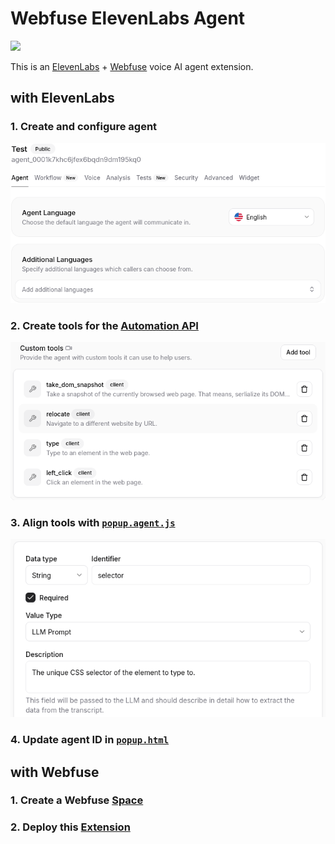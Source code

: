 # Webfuse ElevenLabs Agent

<a href="https://webfuse.com"><img src="https://img.shields.io/badge/Webfuse-Extension-3b82f6"></a>

This is an [ElevenLabs](https://elevenlabs.io) +  [Webfuse](https://www.webfuse.com) voice AI agent extension.

## with ElevenLabs

### 1. Create and configure agent

<a href="https://elevenlabs.io/app/agents">
  <img src="./.github/el-agents-platform-1.png" width="640">
</a>

### 2. Create tools for the [Automation API](https://dev.webfuse.com/automation-api)

<a href="https://elevenlabs.io/app/agents">
  <img src="./.github/el-agents-platform-2.png" width="640">
</a>

### 3. Align tools with [`popup.agent.js`](./popup.agent.js)
<a href="https://elevenlabs.io/app/agents">
  <img src="./.github/el-agents-platform-3.png" width="540">
</a>

### 4. Update agent ID in [`popup.html`](./popup.html)

## with Webfuse

### 1. Create a Webfuse [Space](https://dev.webfuse.com/spaces-sessions)

### 2. Deploy this [Extension](https://dev.webfuse.com/extensions)